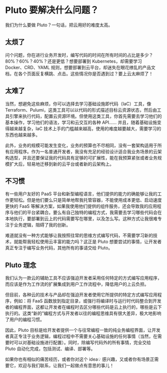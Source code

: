 # Pluto 要解决什么问题？

我们为什么要做 Pluto？一句话，把云用好的难度太高。

## 太烦了

问个问题，你在进行业务开发时，编写代码的时间在所有时间的占比是多少？80%？60%？40%？还是更低？想要部署到 Kubernetes，却需要学习 Docker、CRD、YAML 规则，想要部署到云平台，却迷失在眼花缭乱的产品文档，在各个页面反复横跳、点击。这些情况你是否遇到过？要上云太麻烦了！

## 太难了

当然，想避免这些麻烦，你可以选择去学习基础设施即代码（IaC）工具，像 Terraform、Pulumi，这类工具可以以代码的形式描述目标云资源状态，然后由工具引擎来执行代码，配置云资源环境。但使用这类工具，你首先需要去学习他们的基本操作，学习他们的语法，学习和云交互的各种 API...... 并且，随着基础设施变得越来越复杂，IaC 技术上手的门槛越来越高，使用的难度越要越大，需要学习的东西也越来越多。

此外，业务的规模可能发生变化，业务的预算也不尽相同，没有一套架构适用于所有应用程序。作为一名普通开发者，我没有充足的经验设计适合我业务场景的云架构选型，并且还要保证我的代码具有足够的可扩展性，能在我预算紧张或者业务规模扩大后，轻易地迁移到新的云平台或者新的云架构上。

## 不习惯

有一些用户友好的 PaaS 平台和新型编程语言，他们提供的能力的确能够让我的工作更轻松。但是他们要么只是简单地帮我托管容器，不能使用成本更低、启动速度更快的 FaaS 等解决方案，如果我使用他们提供的组件服务，还会导致我的应用程序与他们的平台紧耦合。要么有自己独特的编程方式，我需要去学习哪些代码会在本地执行，要部署到云上的代码需要写在哪里，以及怎么写。这种方式让我很难专注于业务逻辑，阻碍了我的创新。

难道就没有一种方式能够让我按照往常的思维方式编写代码，不需要学习新的技术，就能帮我轻松使用云丰富的能力吗？这正是 Pluto 想要尝试的事情，让开发者真正专注于编写业务代码，其他所有的事请交给 Pluto。

## Pluto 理念

我们认为一款云的辅助工具不应该强迫开发者采用任何特定的方式编写应用程序，而应该是作为工作流的扩展集成到用户工作流程中，降低用户的上云负担。

但目前，各种云的技术与产品却在强迫开发者使用它所提供的特定方式编写应用程序，例如：将 FaaS 函数放到指定目录，或强行将编译时与运行时代码整合到开发者的编程界面，这都让开发者在编程时去区分哪些代码是云上执行的，哪些是云下执行的。这类“新的”编程方式与开发者以往的编程思维具有很大差异，极大地影响了用户的编程习惯。

因此，Pluto 目标是给开发者提供一个与往常编程一致的纯业务编程界面，让开发者真正专注于业务逻辑，编程过程中不需要关心基础设施的任何事情（当然，在需要时可以对基础设施进行配置）。同时，除编写代码外的所有事情，完全交给 Pluto 自动化完成，包括测试、编译、部署等。

如果你也有相似的痛苦经历，或者你对这个 idea💡 感兴趣，又或者你有场景正需要它，欢迎与我们联系，让我们一起做点有意思的事儿！
